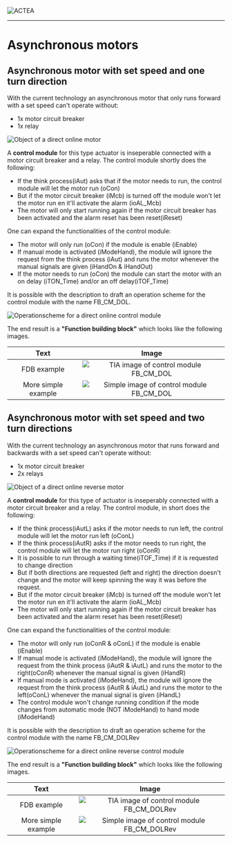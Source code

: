 
![ACTEA](../Logo_ACTEA_2.jpg)
_____________________________________

# Asynchronous motors
## Asynchronous motor with set speed and one turn direction

With the current technology an asynchronous motor that only runs forward with a set speed can't operate without:
- 1x motor circuit breaker
- 1x relay

![Object of a direct online motor ](../Ad06/Images/ObjectAsynchronousMotor.jpg)

A **control module** for this type actuator is inseperable connected with a motor circuit breaker and a relay. The control module shortly does the following:
- If the think process(iAut) asks that if the motor needs to run, the control module will let the motor run (oCon)
- But if the motor circuit breaker (iMcb) is turned off the module won't let the motor run en it'll activate the alarm (ioAL_Mcb)
- The motor will only start running again if the motor circuit breaker has been activated and the alarm reset has been reset(iReset)

One can expand the functionalities of the control module:
- The motor will only run (oCon) if the module is enable (iEnable)
- If manual mode is activated (iModeHand), the module will ignore the request from the think process (iAut) and runs the motor whenever the manual signals are given (iHandOn & iHandOut)
- If the motor needs to run (oCon) the module can start the motor with an on delay (iTON_Time) and/or an off delay(iTOF_Time)

It is possible with the description to draft an operation scheme for the control module with the name FB_CM_DOL.

![Operationscheme for a direct online control module ](../Ad06/Images/OperationschemeFB_CM_DOL.jpg)

The end result is a **"Function building block"** which looks like the following images.

| Text | Image |
| :--: | :---: |
| FDB example  | ![TIA image of control module FB_CM_DOL](../Ad06/Images/TIA-FB_CM_DOL.jpg)  |
| More simple example  | ![Simple image of control module FB_CM_DOL ](../Ad06/Images/SimpleFB_CM_DOL.jpg)  |

## Asynchronous motor with set speed and two turn directions

With the current technology an asynchronous motor that runs forward and backwards with a set speed can't operate without:
- 1x motor circuit breaker
- 2x relays

![Object of a direct online reverse motor ](../Ad06/Images/ObjectAsynchronousMotor2.jpg)

A **control module** for this type of actuator is inseperably connected with a motor circuit breaker and a relay. The control module, in short does the following:
- If the think process(iAutL) asks if the motor needs to run left, the control module will let the motor run left (oConL)
- If the think process(iAutR) asks if the motor needs to run right, the control module will let the motor run right (oConR)
- It is possible to run through a waiting time(iTOF_Time) if it is requested to change direction
- But if both directions are requested (left and right) the direction doesn't change and the motor will keep spinning the way it was before the request.
- But if the motor circuit breaker (iMcb) is turned off the module won't let the motor run en it'll activate the alarm (ioAL_Mcb)
- The motor will only start running again if the motor circuit breaker has been activated and the alarm reset has been reset(iReset)

One can expand the functionalities of the control module:
- The motor will only run (oConR & oConL) if the module is enable (iEnable)
- If manual mode is activated (iModeHand), the module will ignore the request from the think process (iAutR & iAutL) and runs the motor to the right(oConR) whenever the manual signal is given (iHandR)
- If manual mode is activated (iModeHand), the module will ignore the request from the think process (iAutR & iAutL) and runs the motor to the left(oConL) whenever the manual signal is given (iHandL)
- The control module won't change running condition if the mode changes from automatic mode (NOT iModeHand) to hand mode (iModeHand)

It is possible with the description to draft an operation scheme for the control module with the name FB_CM_DOLRev

![Operationscheme for a direct online reverse control module ](../Ad06/Images/OperationschemeFB_CM_DOLRev.jpg)

The end result is a **"Function building block"** which looks like the following images.

| Text |Image |
| :---:   | :---:  |
| FDB example  | ![TIA image of control module FB_CM_DOLRev](../Ad06/Images/TIA-FB_CM_DOLRev.jpg)  |
| More simple example  | ![Simple image of control module FB_CM_DOLRev ](../Ad06/Images/SimpleFB_CM_DOLRev.jpg)  |
